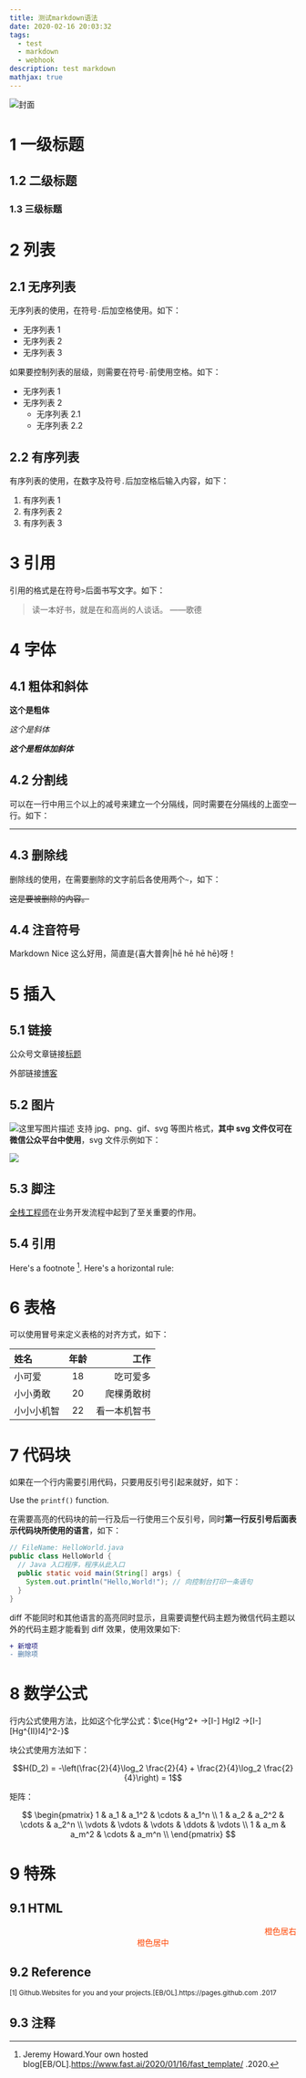 ```yaml
---
title: 测试markdown语法
date: 2020-02-16 20:03:32
tags:
  - test
  - markdown
  - webhook
description: test markdown
mathjax: true
---
```

![封面](https://cdn.blog.makergyt.com/images/news-week_bulletin-cover.png)
# 1 一级标题
## 1.2 二级标题
### 1.3 三级标题
# 2 列表
## 2.1 无序列表
无序列表的使用，在符号`-`后加空格使用。如下：
- 无序列表 1
- 无序列表 2
- 无序列表 3

如果要控制列表的层级，则需要在符号`-`前使用空格。如下：
- 无序列表 1
- 无序列表 2
  - 无序列表 2.1
  - 无序列表 2.2

## 2.2 有序列表
有序列表的使用，在数字及符号`.`后加空格后输入内容，如下：
1. 有序列表 1
2. 有序列表 2
3. 有序列表 3

# 3 引用
引用的格式是在符号`>`后面书写文字。如下：
> 读一本好书，就是在和高尚的人谈话。 ——歌德

# 4 字体
## 4.1 粗体和斜体
**这个是粗体**

*这个是斜体*

***这个是粗体加斜体***

## 4.2 分割线
可以在一行中用三个以上的减号来建立一个分隔线，同时需要在分隔线的上面空一行。如下：

---

## 4.3 删除线
删除线的使用，在需要删除的文字前后各使用两个`~`，如下：

~~这是要被删除的内容。~~
## 4.4 注音符号

Markdown Nice 这么好用，简直是{喜大普奔|hē hē hē hē}呀！
# 5 插入
## 5.1 链接
公众号文章链接[标题](https://mp.weixin.qq.com/s/s5IhxV2ooX3JN_X416nidA)

外部链接[博客](https://blog.makergyt.com)
## 5.2 图片
![这里写图片描述](https://cdn.blog.makergyt.com/images/book-Cries_in_the_Drizzle-cover.jpg)
支持 jpg、png、gif、svg 等图片格式，**其中 svg 文件仅可在微信公众平台中使用**，svg 文件示例如下：

![](https://my-wechat.mdnice.com/mdnice/i_am_svg_20191024083453.svg)
## 5.3 脚注
[全栈工程师](是指掌握多种技能，并能利用多种技能独立完成产品的人。 "什么是全栈工程师")在业务开发流程中起到了至关重要的作用。

## 5.4 引用
Here's a footnote [^1]. Here's a horizontal rule:

# 6 表格
可以使用冒号来定义表格的对齐方式，如下：

| 姓名   | 年龄 |     工作 |
| :----- | :--: | -------: |
| 小可爱 |  18  | 吃可爱多 |
| 小小勇敢 |  20  | 爬棵勇敢树 |
| 小小小机智 |  22  | 看一本机智书 |

# 7 代码块
如果在一个行内需要引用代码，只要用反引号引起来就好，如下：

Use the `printf()` function.

在需要高亮的代码块的前一行及后一行使用三个反引号，同时**第一行反引号后面表示代码块所使用的语言**，如下：

```java
// FileName: HelloWorld.java
public class HelloWorld {
  // Java 入口程序，程序从此入口
  public static void main(String[] args) {
    System.out.println("Hello,World!"); // 向控制台打印一条语句
  }
}
```

diff 不能同时和其他语言的高亮同时显示，且需要调整代码主题为微信代码主题以外的代码主题才能看到 diff 效果，使用效果如下:

```diff
+ 新增项
- 删除项
```

# 8 数学公式
行内公式使用方法，比如这个化学公式：$\ce{Hg^2+ ->[I-] HgI2 ->[I-] [Hg^{II}I4]^2-}$

块公式使用方法如下：

$$H(D_2) = -\left(\frac{2}{4}\log_2 \frac{2}{4} + \frac{2}{4}\log_2 \frac{2}{4}\right) = 1$$

矩阵：

$$
  \begin{pmatrix}
  1 & a_1 & a_1^2 & \cdots & a_1^n \\
  1 & a_2 & a_2^2 & \cdots & a_2^n \\
  \vdots & \vdots & \vdots & \ddots & \vdots \\
  1 & a_m & a_m^2 & \cdots & a_m^n \\
  \end{pmatrix}
$$

# 9 特殊

## 9.1 HTML

<span style="display:block;text-align:right;color:orangered;">橙色居右</span>
<span style="display:block;text-align:center;color:orangered;">橙色居中</span>

## 9.2 Reference
<small>
[1] Github.Websites for you and your projects.[EB/OL].https://pages.github.com .2017
</small>

## 9.3 注释
[tags]: <> (['node','js','java',])

[description]: # (This may be the most platform independent comment)

[^1]: Jeremy Howard.Your own hosted blog[EB/OL].https://www.fast.ai/2020/01/16/fast_template/ .2020.